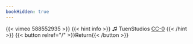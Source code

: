 ```yaml
---
bookHidden: true
---
```


{{< vimeo 588552935 >}}
{{< hint info >}}
♫ TuenStudios [CC-0](https://www.youtube.com/watch?v=Xjjb09yy-5E&t=7s)
{{< /hint >}}
{{< button relref="/" >}}Return{{< /button >}}
